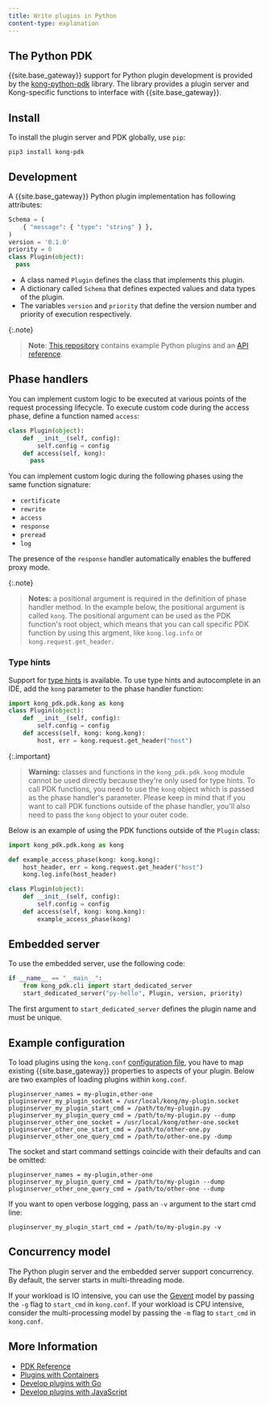 ```yaml
---
title: Write plugins in Python
content-type: explanation
---
```


## The Python PDK

{{site.base_gateway}} support for Python plugin development is provided by the [kong-python-pdk](https://github.com/Kong/kong-python-pdk) library.
The library provides a plugin server and Kong-specific
functions to interface with {{site.base_gateway}}.

## Install

To install the plugin server and PDK globally, use `pip`:

```
pip3 install kong-pdk
```

## Development

A {{site.base_gateway}} Python plugin implementation has following attributes:

```python
Schema = (
    { "message": { "type": "string" } },
)
version = '0.1.0'
priority = 0
class Plugin(object):
  pass
```

* A class named `Plugin` defines the class that implements this plugin.
* A dictionary called `Schema` that defines expected values and data types of the plugin.
* The variables `version` and `priority` that define the version number and priority of execution respectively.

{:.note}
>**Note**: [This repository](https://github.com/Kong/kong-python-pdk/tree/master/examples) contains example Python plugins and an [API reference](https://kong.github.io/kong-python-pdk/py-modindex.html).

## Phase handlers

You can implement custom logic to be executed at
various points of the request processing lifecycle. To execute
custom code during the access phase, define a function named `access`:

```python
class Plugin(object):
    def __init__(self, config):
        self.config = config
    def access(self, kong):
      pass
```

You can implement custom logic during the following phases using the same function signature:

- `certificate`
- `rewrite`
- `access`
- `response`
- `preread`
- `log`

The presence of the `response` handler automatically enables the buffered proxy mode.

{:.note}
> **Notes:** a positional argument is required in the definition of phase handler method. In the example below, the positional argument is called `kong`. The positional argument can be used as the PDK function's root object, which means that you can call specific PDK function by using this argment, like `kong.log.info` or `kong.request.get_header`.

### Type hints

Support for [type hints](https://www.python.org/dev/peps/pep-0484/) is available. To use type hints
and autocomplete in an IDE, add the `kong` parameter to the phase handler function:

```python
import kong_pdk.pdk.kong as kong
class Plugin(object):
    def __init__(self, config):
        self.config = config
    def access(self, kong: kong.kong):
        host, err = kong.request.get_header("host")
```

{:.important}
> **Warning:** classes and functions in the `kong_pdk.pdk.kong` module cannot be used directly because they're only used for type hints. To call PDK functions, you need to use the `kong` object which is passed as the phase handler's parameter. Please keep in mind that if you want to call PDK functions outside of the phase handler, you'll also need to pass the `kong` object to your outer code.

Below is an example of using the PDK functions outside of the `Plugin` class:

```python
import kong_pdk.pdk.kong as kong

def example_access_phase(kong: kong.kong):
    host_header, err = kong.request.get_header("host")
    kong.log.info(host_header)

class Plugin(object):
    def __init__(self, config):
        self.config = config
    def access(self, kong: kong.kong):
        example_access_phase(kong)
```

## Embedded server

To use the embedded server, use the following code:

```python
if __name__ == "__main__":
    from kong_pdk.cli import start_dedicated_server
    start_dedicated_server("py-hello", Plugin, version, priority)
```

The first argument to `start_dedicated_server` defines the plugin name and must
be unique.

## Example configuration

To load plugins using the `kong.conf` [configuration file](/gateway/latest/production/kong-conf), you have to map existing {{site.base_gateway}} properties to aspects of your plugin.
Below are two examples of loading plugins within `kong.conf`.

```
pluginserver_names = my-plugin,other-one
pluginserver_my_plugin_socket = /usr/local/kong/my-plugin.socket
pluginserver_my_plugin_start_cmd = /path/to/my-plugin.py
pluginserver_my_plugin_query_cmd = /path/to/my-plugin.py --dump
pluginserver_other_one_socket = /usr/local/kong/other-one.socket
pluginserver_other_one_start_cmd = /path/to/other-one.py
pluginserver_other_one_query_cmd = /path/to/other-one.py -dump
```

The socket and start command settings coincide with
their defaults and can be omitted:

```
pluginserver_names = my-plugin,other-one
pluginserver_my_plugin_query_cmd = /path/to/my-plugin --dump
pluginserver_other_one_query_cmd = /path/to/other-one --dump
```

If you want to open verbose logging, pass an `-v` argument to the start cmd line:

```
pluginserver_my_plugin_start_cmd = /path/to/my-plugin.py -v
```

## Concurrency model

The Python plugin server and the embedded server support concurrency. By default,
the server starts in multi-threading mode.

If your workload is IO intensive, you can use the [Gevent](http://www.gevent.org/) model by passing the `-g` flag to
`start_cmd` in `kong.conf`.
If your workload is CPU intensive, consider the multi-processing model by passing the `-m` flag to
`start_cmd` in `kong.conf`.


## More Information
* [PDK Reference](/gateway/latest/plugin-development/pdk/)
* [Plugins with Containers](/gateway/latest/plugin-development/pluginserver/plugins-kubernetes)
* [Develop plugins with Go](/gateway/latest/plugin-development/pluginserver/go)
* [Develop plugins with JavaScript](/gateway/latest/plugin-development/pluginserver/javascript)
